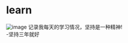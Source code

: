 # learn
![image](https://github.com/famensaodiseng/learn/raw/master/111.png)
记录我每天的学习情况，坚持是一种精神!  
-坚持三年就好
